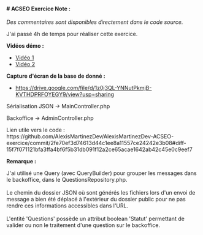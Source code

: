 <h4># ACSEO Exercice Note :</h4>
<p><em>Des commentaires sont disponibles directement dans le code source.</em></p>
<p>J'ai pass&eacute; 4h de temps pour r&eacute;aliser cette exercice.</p>
<p><strong>Vid&eacute;os d&eacute;mo :</strong></p>
<ul>
<li><a href="https://drive.google.com/file/d/1unnnmVGoRom9FUCHX6-a2b7xlH_a_uOM/view?usp=sharing">Vidéo 1</a></li>
<li><a href="https://drive.google.com/file/d/18aeG12PVuxNf9XqjpZt1hYxDQyeiGdOu/view?usp=sharing">Vidéo 2</a></li>
</ul>
<p><strong>Capture d'&eacute;cran de la base de donn&eacute; :</strong></p>
<ul>
<li><a href="https://drive.google.com/file/d/1z0j3QL-YNNutPkmjB-KVTHDPRFOYEGY9/view?usp=sharing">https://drive.google.com/file/d/1z0j3QL-YNNutPkmjB-KVTHDPRFOYEGY9/view?usp=sharing </a></li>
</ul>
<p>S&eacute;rialisation JSON -&gt; MainController.php</p>
<p>Backoffice -&gt; AdminController.php</p>
<p>Lien utile vers le code : 
<a href"https://github.com/AlexisMartinezDev/AlexisMartinezDev-ACSEO-exercice/commit/2fe70ef3d74613d44c1ee8a11557ce24242e3b08#diff-15f7f071121bfa3ffa4bf6f5b31db091f12a2ce65acae1642ab42c45e0c9eef7">https://github.com/AlexisMartinezDev/AlexisMartinezDev-ACSEO-exercice/commit/2fe70ef3d74613d44c1ee8a11557ce24242e3b08#diff-15f7f071121bfa3ffa4bf6f5b31db091f12a2ce65acae1642ab42c45e0c9eef7
</a>
</p>
<p><strong>Remarque :</strong></p>
<p>J'ai utilis&eacute; une Query (avec QueryBuilder) pour grouper les messages dans le backoffice, dans le QuestionsRepository.php. <br/><br/>
Le chemin du dossier JSON o&ugrave; sont g&eacute;n&eacute;r&eacute;s les fichiers lors d'un envoi de message a bien &eacute;t&eacute; d&eacute;plac&eacute; &agrave; l'ext&eacute;rieur du dossier public pour ne pas rendre ces informations accessibles dans l'URL.<br/><br/>
L'entit&eacute; 'Questions' poss&egrave;de un attribut boolean 'Statut' permettant de valider ou non le traitement d'une question sur le backoffice.</p>
